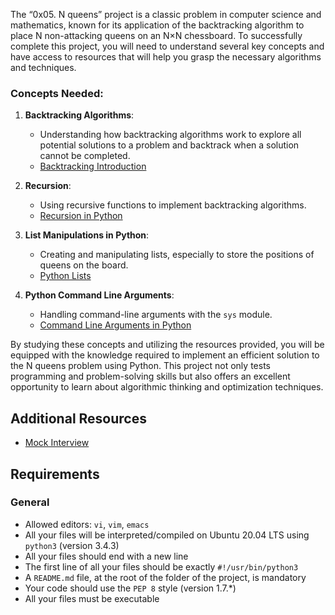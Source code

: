 The “0x05. N queens” project is a classic problem in computer science and mathematics, known for its application of the backtracking algorithm to place N non-attacking queens on an N×N chessboard. To successfully complete this project, you will need to understand several key concepts and have access to resources that will help you grasp the necessary algorithms and techniques.

### Concepts Needed:

1.  **Backtracking Algorithms**:
    
    *   Understanding how backtracking algorithms work to explore all potential solutions to a problem and backtrack when a solution cannot be completed.
    *   [Backtracking Introduction](/rltoken/Gbaz9HkwvR9FX4zjBt9dSw "Backtracking Introduction")
2.  **Recursion**:
    
    *   Using recursive functions to implement backtracking algorithms.
    *   [Recursion in Python](/rltoken/X1vaNXgy_pPyvKfOJm90XQ "Recursion in Python")
3.  **List Manipulations in Python**:
    
    *   Creating and manipulating lists, especially to store the positions of queens on the board.
    *   [Python Lists](/rltoken/P3KbYxmdtSeoJvVfr9Iv0w "Python Lists")
4.  **Python Command Line Arguments**:
    
    *   Handling command-line arguments with the `sys` module.
    *   [Command Line Arguments in Python](/rltoken/2IF4V6xsY_Nq-xcGDK3Bhw "Command Line Arguments in Python")

By studying these concepts and utilizing the resources provided, you will be equipped with the knowledge required to implement an efficient solution to the N queens problem using Python. This project not only tests programming and problem-solving skills but also offers an excellent opportunity to learn about algorithmic thinking and optimization techniques.

Additional Resources
--------------------

*   [Mock Interview](/rltoken/aQ3uJmGVeZa-R6B1jYTjXg "Mock Interview")

Requirements
------------

### General

*   Allowed editors: `vi`, `vim`, `emacs`
*   All your files will be interpreted/compiled on Ubuntu 20.04 LTS using `python3` (version 3.4.3)
*   All your files should end with a new line
*   The first line of all your files should be exactly `#!/usr/bin/python3`
*   A `README.md` file, at the root of the folder of the project, is mandatory
*   Your code should use the `PEP 8` style (version 1.7.\*)
*   All your files must be executable
